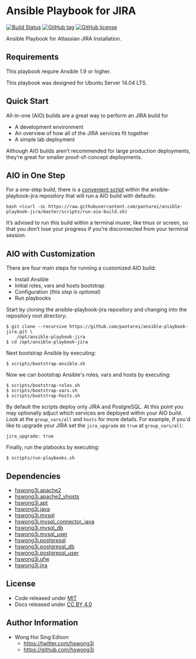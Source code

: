 Ansible Playbook for JIRA
=========================

[![Build Status](https://travis-ci.org/pantarei/ansible-playbook-jira.svg?branch=master)](https://travis-ci.org/pantarei/ansible-playbook-jira)
 [![GitHub tag](https://img.shields.io/github/tag/pantarei/ansible-playbook-jira.svg)](https://github.com/pantarei/ansible-playbook-jira)
 [![GitHub license](https://img.shields.io/github/license/pantarei/ansible-playbook-jira.svg)](https://github.com/pantarei/ansible-playbook-jira/blob/master/LICENSE)

Ansible Playbook for Atlassian JIRA Installation.

Requirements
------------

This playbook require Ansible 1.9 or higher.

This playbook was designed for Ubuntu Server 14.04 LTS.

Quick Start
-----------

All-in-one (AIO) builds are a great way to perform an JIRA build for

-   A development environment
-   An overview of how all of the JIRA services fit together
-   A simple lab deployment

Although AIO builds aren’t recommended for large production deployments,
 they’re great for smaller proof-of-concept deployments.

AIO in One Step
---------------

For a one-step build, there is a [convenient
 script](https://raw.githubusercontent.com/pantarei/ansible-playbook-jira/master/scripts/run-aio-build.sh)
 within the ansible-playbook-jira repository that will run a AIO build
 with defaults:

    bash <(curl -sL https://raw.githubusercontent.com/pantarei/ansible-playbook-jira/master/scripts/run-aio-build.sh)

It’s advised to run this build within a terminal muxer, like tmux or
 screen, so that you don’t lose your progress if you’re disconnected from
 your terminal session.

AIO with Customization
----------------------

There are four main steps for running a customized AIO build:

-   Install Ansible
-   Initial roles, vars and hosts bootstrap
-   Configuration *(this step is optional)*
-   Run playbooks

Start by cloning the ansible-playbook-jira repository and changing into
 the repository root directory:

    $ git clone --recursive https://github.com/pantarei/ansible-playbook-jira.git \
        /opt/ansible-playbook-jira
    $ cd /opt/ansible-playbook-jira

Next bootstrap Ansible by executing:

    $ scripts/bootstrap-ansible.sh

Now we can bootstrap Ansible's roles, vars and hosts by executing:

    $ scripts/bootstrap-roles.sh
    $ scripts/bootstrap-vars.sh
    $ scripts/bootstrap-hosts.sh

By default the scripts deploy only JIRA and PostgreSQL. At this point
 you may optionally adjuct which services are deployed within your AIO
 build. Look at the `group_vars/all` and `hosts` for more details. For
 example, if you'd like to upgrade your JIRA set the `jira_upgrade` as
 `true` at `group_vars/all`:

    jira_upgrade: true

Finally, run the plabooks by executing:

    $ scripts/run-playbooks.sh

Dependencies
------------

-   [hswong3i.apache2](https://github.com/pantarei/ansible-role-apache2)
-   [hswong3i.apache2\_vhosts](https://github.com/pantarei/ansible-role-apache2-vhosts)
-   [hswong3i.apt](https://github.com/pantarei/ansible-role-apt)
-   [hswong3i.java](https://github.com/pantarei/ansible-role-java)
-   [hswong3i.mysql](https://github.com/pantarei/ansible-role-mysql)
-   [hswong3i.mysql\_connector\_java](https://github.com/pantarei/ansible-role-mysql-connector-java)
-   [hswong3i.mysql\_db](https://github.com/pantarei/ansible-role-mysql-db)
-   [hswong3i.mysql\_user](https://github.com/pantarei/ansible-role-mysql-user)
-   [hswong3i.postgresql](https://github.com/pantarei/ansible-role-postgresql)
-   [hswong3i.postgresql\_db](https://github.com/pantarei/ansible-role-postgresql-db)
-   [hswong3i.postgresql\_user](https://github.com/pantarei/ansible-role-postgresql-user)
-   [hswong3i.ufw](https://github.com/pantarei/ansible-role-ufw)
-   [hswong3i.jira](https://github.com/pantarei/ansible-role-jira)

License
-------

-   Code released under [MIT](https://github.com/hswong3i/ansible-playbook-jira/blob/master/LICENSE)
-   Docs released under [CC BY 4.0](http://creativecommons.org/licenses/by/4.0/)

Author Information
------------------

-   Wong Hoi Sing Edison
    -   <https://twitter.com/hswong3i>
    -   <https://github.com/hswong3i>

